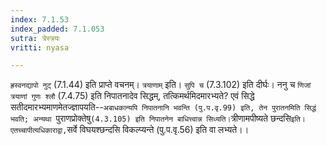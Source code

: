 ```yaml
---
index: 7.1.53
index_padded: 7.1.053
sutra: त्रेस्त्रयः
vritti: nyasa

---
```

`ह्रस्वनद्यापो नुट्` (7.1.44) इति प्राप्ते वचनम्। `त्रयाणाम्` इति। `सुपि च` (7.3.102) इति दीर्घः। ननु च `णिजां त्रयाणां गुणः श्लौ` (7.4.75) इति निपातनादेव सिद्धम्, तत्किमर्थमिदमारभ्यते? एवं सिद्धे सतीदमारभ्यमाणमेतज्ज्ञापयति--`अबाधकान्यपि निपातनानि भवन्ति (पु.प.वृ.99) इति, तेन पुरातनमिति सिद्धं भवति; अन्यथा `पुराणप्रोक्तेषु` (4.3.105) इति निपातनेन बाधित्त्वान्न सिध्यति।
`त्रीणामपीष्यते छन्दसि` इति। एतच्चापीत्यधिकाराद्वा, `सर्वे विघयश्छन्दसि विकल्प्यन्ते (पु.प.वृ.56) इति वा लभ्यते।।